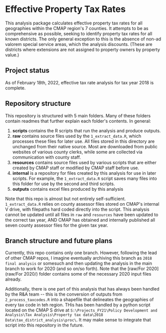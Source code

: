 # Effective Property Tax Rates

This analysis package calculates effective property tax rates for all geographies within the CMAP region's 7 counties. It attempts to be as comprehensive as possible, seeking to identify property tax rates for all known districts. The only general exception to this is the absence of non-ad valorem special service areas, which the analysis discounts. (These are districts where extensions are not assigned to property owners by property value.)

## Project status
As of February 18th, 2022, effective tax rate analysis for tax year 2018 is complete.

## Repository structure
This repository is structured with 5 main folders. Many of these folders contain readmes that further explain each folder's contents. In general:

1. **scripts** contains the R scripts that run the analysis and produce outputs.
2. **raw** contains source files used by the `1_extract_data.R`, which processes these files for later use. All files stored in this directory are unchanged from their native source. Most are downloaded from public websites of various county clerks, while some are collected via communication with county staff.
3. **resources** contains source files used by various scripts that are either created by CMAP staff or modified by CMAP staff before use.
4. **internal** is a repository for files created by this analysis for use in later scripts. For example, the `1_extract_data.R` script saves many files into this folder for use by the second and third scripts.
5. **outputs** contains excel files produced by this analysis

Note that this repo is almost but not entirely self-sufficient. `1_extract_data.R` relies on county assessor files stored on CMAP's internal V drive, with filepaths hard coded directly into the script. This analysis cannot be updated until all files in `raw` and `resources` have been updated to the correct tax year, AND CMAP has obtained and internally published all seven county assessor files for the given tax year.

## Branch structure and future plans
Currently, this repo contains only one branch. However, following the lead of other CMAP repos, I imagine eventually archiving this branch as `2018 final analysis` or somesuch and then updating the analysis in the main branch to work for 2020 (and so on/so forth). Note that the [raw/For 2020](raw/For 2020/) folder contains some of the necessary 2020 input files already. 

Additionally, there is one part of this analysis that has always been handled by the R&A team -- this is the conversion of outputs from `2_process_taxcodes.R` into a shapefile that delineates the geographies of every tax code in teh region. THis has been handled by a python script located on the CMAP S drive at `S:\Projects_FY21\Policy Development and Analysis\Tax Analysis\Property tax data\2018 Data\tax_district_analysis\proc\`. It may make sense to integrate that script into this repository in the future.

